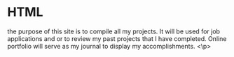 # HTML
<p>
  the purpose of this site is to compile all my projects.
  It will be used for job applications and or to review my past projects that I have completed.
  Online portfolio will serve as my journal to display my accomplishments.
<\p>
